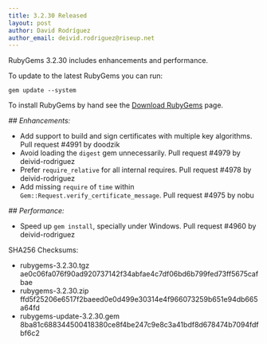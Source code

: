 ```yaml
---
title: 3.2.30 Released
layout: post
author: David Rodríguez
author_email: deivid.rodriguez@riseup.net
---
```


RubyGems 3.2.30 includes enhancements and performance.

To update to the latest RubyGems you can run:

    gem update --system

To install RubyGems by hand see the [Download RubyGems][download] page.


_## Enhancements:_

* Add support to build and sign certificates with multiple key algorithms.
  Pull request #4991 by doodzik
* Avoid loading the `digest` gem unnecessarily. Pull request #4979 by
  deivid-rodriguez
* Prefer `require_relative` for all internal requires. Pull request #4978
  by deivid-rodriguez
* Add missing `require` of `time` within
  `Gem::Request.verify_certificate_message`. Pull request #4975 by nobu

_## Performance:_

* Speed up `gem install`, specially under Windows. Pull request #4960 by
  deivid-rodriguez


SHA256 Checksums:

* rubygems-3.2.30.tgz  
  ae0c06fa076f90ad920737142f34abfae4c7df06bd6b799fed73ff5675cafbae
* rubygems-3.2.30.zip  
  ffd5f25206e6517f2baeed0e0d499e30314e4f966073259b651e94db665a64fd
* rubygems-update-3.2.30.gem  
  8ba81c688344500418380ce8f4be247c9e8c3a41bdf8d678474b7094fdfbf6c2


[download]: https://rubygems.org/pages/download

